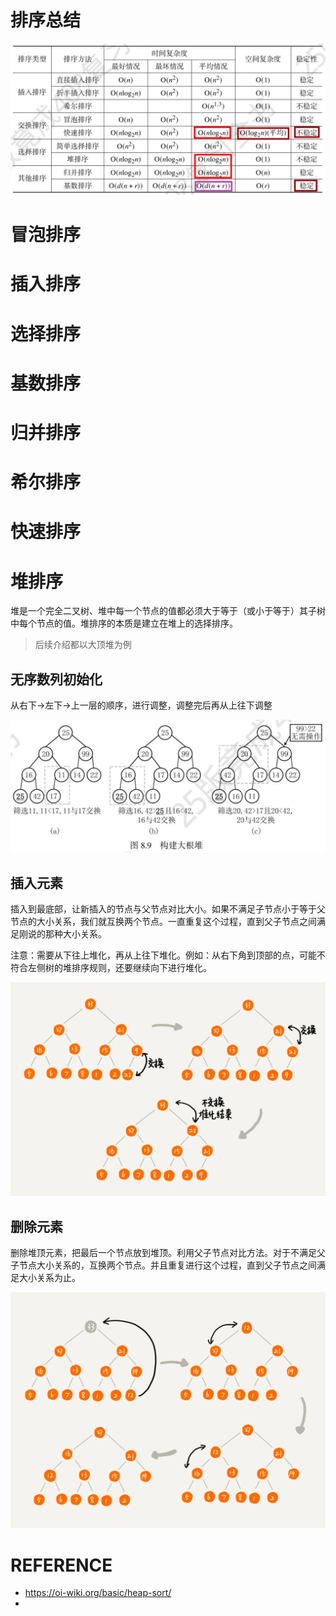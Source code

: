 # 排序总结

![image](./assets/6535155_faa9ba6e-a9f4-4d73-beb0-a86aa09c2d28.png)





# 冒泡排序



# 插入排序



# 选择排序



# 基数排序



# 归并排序



# 希尔排序



# 快速排序



# 堆排序

堆是一个完全二叉树、堆中每一个节点的值都必须大于等于（或小于等于）其子树中每个节点的值。堆排序的本质是建立在堆上的选择排序。

> 后续介绍都以大顶堆为例

## 无序数列初始化

从右下->左下->上一层的顺序，进行调整，调整完后再从上往下调整

![image](./assets/6535155_1e133555-de02-4360-aef1-4289c8af97e6.png)

## 插入元素

插入到最底部，让新插入的节点与父节点对比大小。如果不满足子节点小于等于父节点的大小关系，我们就互换两个节点。一直重复这个过程，直到父子节点之间满足刚说的那种大小关系。

注意：需要从下往上堆化，再从上往下堆化。例如：从右下角到顶部的点，可能不符合左侧树的堆排序规则，还要继续向下进行堆化。

![image](./assets/6535155_475de8b8-fc5e-4bf8-ade8-081b4ffdb244.png)

## 删除元素

删除堆顶元素，把最后一个节点放到堆顶。利用父子节点对比方法。对于不满足父子节点大小关系的，互换两个节点。并且重复进行这个过程，直到父子节点之间满足大小关系为止。

![image](./assets/6535155_0ec48a03-93ec-4aa9-c10f-c8056974ec05.png)





# REFERENCE

- https://oi-wiki.org/basic/heap-sort/
- 